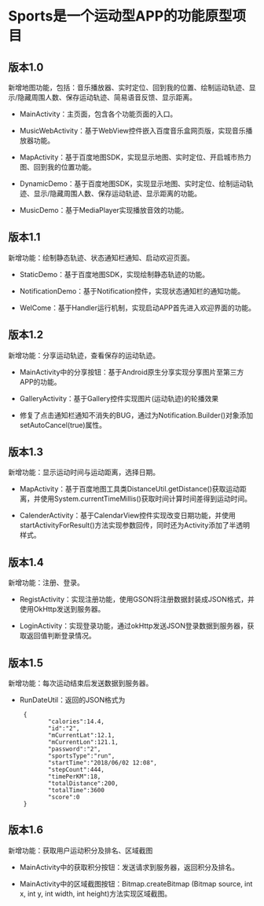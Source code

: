 # Sports是一个运动型APP的功能原型项目
## 版本1.0
新增地图功能，包括：音乐播放器、实时定位、回到我的位置、绘制运动轨迹、显示/隐藏周围人数、保存运动轨迹、简易语音反馈、显示距离。

- MainActivity：主页面，包含各个功能页面的入口。

- MusicWebActivity：基于WebView控件嵌入百度音乐盒网页版，实现音乐播放器功能。

- MapActivity：基于百度地图SDK，实现显示地图、实时定位、开启城市热力图、回到我的位置功能。

- DynamicDemo：基于百度地图SDK，实现显示地图、实时定位、绘制运动轨迹、显示/隐藏周围人数、保存运动轨迹、显示距离的功能。

- MusicDemo：基于MediaPlayer实现播放音效的功能。


## 版本1.1
新增功能：绘制静态轨迹、状态通知栏通知、启动欢迎页面。

- StaticDemo：基于百度地图SDK，实现绘制静态轨迹的功能。

- NotificationDemo：基于Notification控件，实现状态通知栏的通知功能。

- WelCome：基于Handler运行机制，实现启动APP首先进入欢迎界面的功能。

## 版本1.2

新增功能：分享运动轨迹，查看保存的运动轨迹。

- MainActivity中的分享按钮：基于Android原生分享实现分享图片至第三方APP的功能。

- GalleryActivity：基于Gallery控件实现图片(运动轨迹)的轮播效果

- 修复了点击通知栏通知不消失的BUG，通过为Notification.Builder()对象添加setAutoCancel(true)属性。


## 版本1.3

新增功能：显示运动时间与运动距离，选择日期。

- MapActivity：基于百度地图工具类DistanceUtil.getDistance()获取运动距离，并使用System.currentTimeMillis()获取时间计算时间差得到运动时间。

- CalenderActivity：基于CalendarView控件实现改变日期功能，并使用startActivityForResult()方法实现参数回传，同时还为Activity添加了半透明样式。

## 版本1.4

新增功能：注册、登录。

- RegistActivity：实现注册功能，使用GSON将注册数据封装成JSON格式，并使用OkHttp发送到服务器。

- LoginActivity：实现登录功能，通过okHttp发送JSON登录数据到服务器，获取返回值判断登录情况。

## 版本1.5

新增功能：每次运动结束后发送数据到服务器。

- RunDateUtil：返回的JSON格式为
    
    ```
     {  	
            "calories":14.4,
            "id":"2",
            "mCurrentLat":12.1,
            "mCurrentLon":121.1,
            "password":"2",
            "sportsType":"run",
            "startTime":"2018/06/02 12:08",
            "stepCount":444,
            "timePerKM":18,
            "totalDistance":200,
            "totalTime":3600
            "score":0
	 }
	```
	
## 版本1.6

新增功能：获取用户运动积分及排名、区域截图

- MainActivity中的获取积分按钮：发送请求到服务器，返回积分及排名。

- MainActivity中的区域截图按钮：Bitmap.createBitmap (Bitmap source, int x, int y, int width, int height)方法实现区域截图。